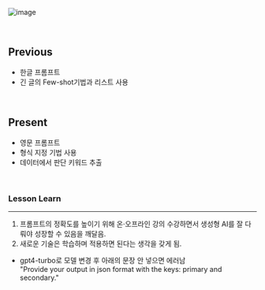 ![image](https://github.com/heweun/prompt_jobs/assets/109562023/b8509a4d-363a-4588-93f7-9ea9f5c65b43)

<br>
<p>

## Previous
- 한글 프롬프트
- 긴 글의 Few-shot기법과 리스트 사용
<br>  
</p>

<p>
  
  ## Present
  - 영문 프롬프트
  - 형식 지정 기법 사용
  - 데이터에서 판단 키워드 추출
<br>
</p>

<p>

  ### Lesson Learn
  ---
1. 프롬프트의 정확도를 높이기 위해 온·오프라인 강의 수강하면서 생성형 AI를 잘 다뤄야 성장할 수 있음을 깨달음.
2. 새로운 기술은 학습하며 적용하면 된다는 생각을 갖게 됨.  

* gpt4-turbo로 모델 변경 후 아래의 문장 안 넣으면 에러남<br>
 "Provide your output in json format with the keys: primary and secondary."
</p>
